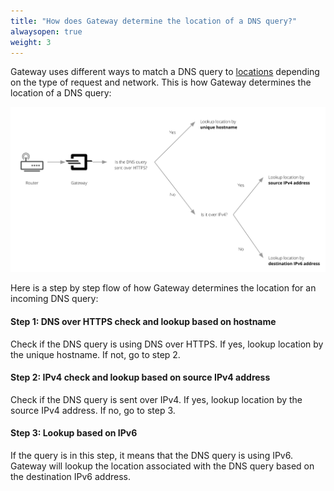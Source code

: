 ```yaml
---
title: "How does Gateway determine the location of a DNS query?"
alwaysopen: true
weight: 3
---
```

Gateway uses different ways to match a DNS query to [locations](/gateway/locations) depending on the type of request and network. This is how Gateway determines the location of a DNS query:

![Determine location](../static/gateway-determine-location-dns.png)

Here is a step by step flow of how Gateway determines the location for an incoming DNS query:

#### Step 1: DNS over HTTPS check and lookup based on hostname
Check if the DNS query is using DNS over HTTPS. If yes, lookup location by the unique hostname. If not, go to step 2.

#### Step 2: IPv4 check and lookup based on source IPv4 address
Check if the DNS query is sent over IPv4. If yes, lookup location by the source IPv4 address. If no, go to step 3.

#### Step 3: Lookup based on IPv6
If the query is in this step, it means that the DNS query is using IPv6. Gateway will lookup the location associated with the DNS query based on the destination IPv6 address.


